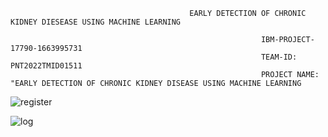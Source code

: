                                             EARLY DETECTION OF CHRONIC KIDNEY DIESEASE USING MACHINE LEARNING     

                                                            IBM-PROJECT-17790-1663995731
                                                            TEAM-ID: PNT2022TMID01511
                                                            PROJECT NAME: "EARLY DETECTION OF CHRONIC KIDNEY DISEASE USING MACHINE LEARNING





![register](https://user-images.githubusercontent.com/100985219/201517461-d27a9488-a5cd-4c32-9b55-20b060ae25cc.jpg)

![log](https://user-images.githubusercontent.com/100985219/201517457-ef3dbeb2-592e-479a-809a-ae8461b2e1bd.jpg)
